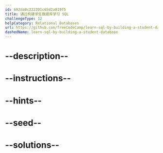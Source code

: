 ```yaml
---
id: 602da0c222201c65d2a019f5
title: 通过构建学生数据库学习 SQL
challengeType: 12
helpCategory: Relational Databases
url: https://github.com/freeCodeCamp/learn-sql-by-building-a-student-database
dashedName: learn-sql-by-building-a-student-database
---
```


# --description--

# --instructions--

# --hints--

# --seed--

# --solutions--
